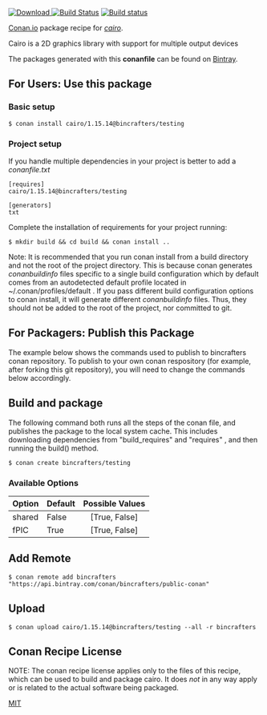 [![Download](https://api.bintray.com/packages/bincrafters/public-conan/cairo%3Abincrafters/images/download.svg) ](https://bintray.com/bincrafters/public-conan/cairo%3Abincrafters/_latestVersion)
[![Build Status](https://travis-ci.org/bincrafters/conan-cairo.svg?branch=testing%2F1.15.14)](https://travis-ci.org/bincrafters/conan-cairo)
[![Build status](https://ci.appveyor.com/api/projects/status/github/bincrafters/conan-cairo?branch=testing%2F1.15.14&svg=true)](https://ci.appveyor.com/project/bincrafters/conan-cairo)

[Conan.io](https://conan.io) package recipe for [*cairo*](https://cairographics.org/).

Cairo is a 2D graphics library with support for multiple output devices

The packages generated with this **conanfile** can be found on [Bintray](https://bintray.com/bincrafters/public-conan/cairo%3Abincrafters).

## For Users: Use this package

### Basic setup

    $ conan install cairo/1.15.14@bincrafters/testing

### Project setup

If you handle multiple dependencies in your project is better to add a *conanfile.txt*

    [requires]
    cairo/1.15.14@bincrafters/testing

    [generators]
    txt

Complete the installation of requirements for your project running:

    $ mkdir build && cd build && conan install ..

Note: It is recommended that you run conan install from a build directory and not the root of the project directory.  This is because conan generates *conanbuildinfo* files specific to a single build configuration which by default comes from an autodetected default profile located in ~/.conan/profiles/default .  If you pass different build configuration options to conan install, it will generate different *conanbuildinfo* files.  Thus, they should not be added to the root of the project, nor committed to git.

## For Packagers: Publish this Package

The example below shows the commands used to publish to bincrafters conan repository. To publish to your own conan respository (for example, after forking this git repository), you will need to change the commands below accordingly.

## Build and package

The following command both runs all the steps of the conan file, and publishes the package to the local system cache.  This includes downloading dependencies from "build_requires" and "requires" , and then running the build() method.

    $ conan create bincrafters/testing


### Available Options
| Option        | Default | Possible Values  |
| ------------- |:----------------- |:------------:|
| shared      | False |  [True, False] |
| fPIC      | True |  [True, False] |

## Add Remote

    $ conan remote add bincrafters "https://api.bintray.com/conan/bincrafters/public-conan"

## Upload

    $ conan upload cairo/1.15.14@bincrafters/testing --all -r bincrafters


## Conan Recipe License

NOTE: The conan recipe license applies only to the files of this recipe, which can be used to build and package cairo.
It does *not* in any way apply or is related to the actual software being packaged.

[MIT](git@github.com:bincrafters/conan-cairo.git/blob/testing/1.15.14/LICENSE.md)
